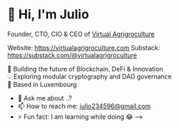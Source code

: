 # 👋 Hi, I'm Julio
Founder, CTO, CIO & CEO of [Virtual Agrigroculture](https://github.com/VirtualAgrigroculture)

Website: https://virtualagrigroculture.com
Substack: https://substack.com/@virtualagrigroculture



🚀 Building the future of Blockchain, DeFi & Innovation  
💡 Exploring modular cryptography and DAO governance  
🌱 Based in Luxembourg 


- 💬 Ask me about ..?
- 📫 How to reach me: julio234596@gmail.com
- ⚡ Fun fact: I am learning while doing 😂
-->
